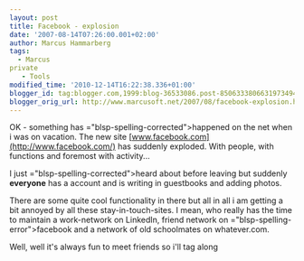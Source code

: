 ```yaml
---
layout: post
title: Facebook - explosion
date: '2007-08-14T07:26:00.001+02:00'
author: Marcus Hammarberg
tags:
  - Marcus
private
   - Tools
modified_time: '2010-12-14T16:22:38.336+01:00'
blogger_id: tag:blogger.com,1999:blog-36533086.post-8506333806631973494
blogger_orig_url: http://www.marcusoft.net/2007/08/facebook-explosion.html
---
```


OK -
something has <span>="blsp-spelling-corrected">happened</span> on the net when i was on
vacation. The new site [www.facebook.com](http://www.facebook.com/) has
suddenly exploded. With people, with functions and foremost with
activity...

I just <span>="blsp-spelling-corrected">heard</span> about before leaving but
suddenly **everyone** has a account and is writing in guestbooks and
adding photos.

There are some quite cool functionality in there but all in all i am
getting a bit annoyed by all these stay-in-touch-sites. I mean, who
really has the time to maintain a work-network on <span
id="SPELLING_ERROR_2" class="blsp-spelling-error">LinkedIn</span>,
friend network on <span>="blsp-spelling-error">facebook</span> and a network of old
schoolmates on whatever.com.

Well, well it's always fun to meet friends so <span
id="SPELLING_ERROR_4" class="blsp-spelling-error">i'll</span> tag along
